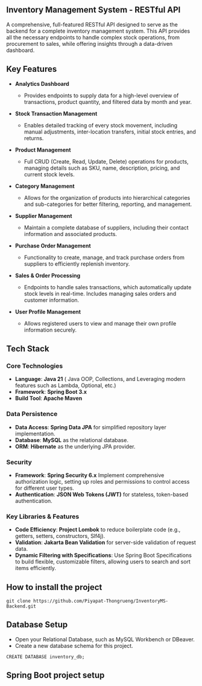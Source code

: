 ## Inventory Management System - RESTful API

A comprehensive, full-featured RESTful API designed to serve as the backend for a complete inventory management system. This API provides all the necessary endpoints to handle complex stock operations, from procurement to sales, while offering insights through a data-driven dashboard.

## Key Features

-   **Analytics Dashboard**
    
    -   Provides endpoints to supply data for a high-level overview of transactions, product quantity, and filtered data by month and year.
-   **Stock Transaction Management**
    
    -   Enables detailed tracking of every stock movement, including manual adjustments, inter-location transfers, initial stock entries, and returns.
-   **Product Management**
    
    -   Full CRUD (Create, Read, Update, Delete) operations for products, managing details such as SKU, name, description, pricing, and current stock levels.
-   **Category Management**
    
    -   Allows for the organization of products into hierarchical categories and sub-categories for better filtering, reporting, and management.
-   **Supplier Management**
    
    -   Maintain a complete database of suppliers, including their contact information and associated products.
-   **Purchase Order Management**
    
    -   Functionality to create, manage, and track purchase orders from suppliers to efficiently replenish inventory.
-   **Sales & Order Processing**
    
    -   Endpoints to handle sales transactions, which automatically update stock levels in real-time. Includes managing sales orders and customer information.
-   **User Profile Management**
    
    -   Allows registered users to view and manage their own profile information securely.


## Tech Stack

### Core Technologies
-   **Language**:  **Java 21**  ( Java OOP, Collections, and Leveraging modern features such as Lambda, Optional, etc.)
-   **Framework**:  **Spring Boot 3.x**
-   **Build Tool**:  **Apache Maven**

### Data Persistence
-   **Data Access**:  **Spring Data JPA**  for simplified repository layer implementation.
-   **Database**:  **MySQL**  as the relational database.
-   **ORM**:  **Hibernate**  as the underlying JPA provider.

### Security
-   **Framework**:  **Spring Security 6.x**  Implement comprehensive authorization logic, setting up roles and permissions to control access for different user types.
-   **Authentication**:  **JSON Web Tokens (JWT)**  for stateless, token-based authentication.

### Key Libraries & Features

-   **Code Efficiency**:  **Project Lombok**  to reduce boilerplate code (e.g., getters, setters, constructors, Slf4j).
-   **Validation**:  **Jakarta Bean Validation**  for server-side validation of request data.
-   **Dynamic Filtering with Specifications**: Use Spring Boot Specifications to build flexible, customizable filters, allowing users to search and sort items efficiently.

## How to install the project

    git clone https://github.com/Piyapat-Thongrueng/InventoryMS-Backend.git
    
## Database Setup
 - Open your Relational Database, such as MySQL Workbench or DBeaver.
 - Create a new database schema for this project.   
```
CREATE DATABASE inventory_db;
```

## Spring Boot project setup
